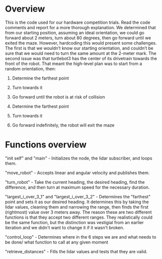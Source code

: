 # Overview

This is the code used for our hardware competition trials. Read the code comments and report for a more thorough explanation. We determined that from our starting position, assuming an ideal orientation, we could go forward about 2 meters, turn about 80 degrees, then go forward until we exited the maze. However, hardcoding this would present some challenges. The first is that we wouldn’t know our starting orientation, and couldn’t be sure that we would need to turn the same amount at the 2-meter mark. The second issue was that turtlebot3 has the center of its drivetrain towards the front of the robot. That meant the high-level plan was to start from a random orientation, then: 

1. Determine the farthest point

2. Turn towards it

3.  Go forward until the robot is at risk of collision

4. Determine the farthest point

5. Turn towards it

6. Go forward indefinitely, the robot will exit the maze


# Functions overview

"init self" and "main" - Initializes the node, the lidar subscriber, and loops them. 

"move_robot" - Accepts linear and angular velocity and publishes them. 

"turn_robot" - Take the current heading, the desired heading, find the difference, and then turn at maximum speed for the necessary duration. 

"largest_i_over_3_1" and "largest_i_over_3_2" - Determines the "farthest" point and sets it as our desired heading. It determines this by taking the lidar values, cleaning them and narrowing the range, then finds the first (rightmost) value over 3 meters away. The reason these are two different functions is that they accept two different ranges. They realistically could be the same function, but the distinction was vestigial from an earlier iteration and we didn't want to change it if it wasn't broken. 

"control_loop" - Determines where in the 6 steps we are and what needs to be done/ what function to call at any given moment

"retrieve_distances" - Fills the lidar values and tests that they are valid. 
